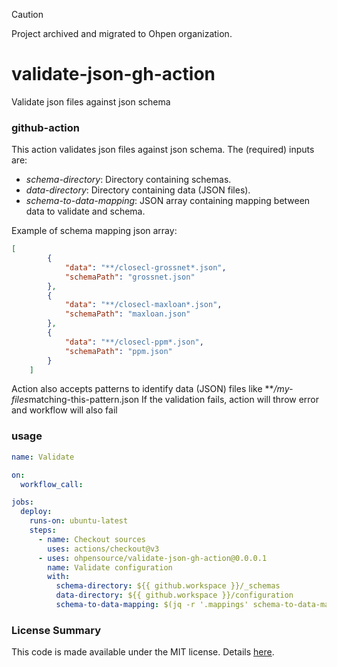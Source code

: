 > [!CAUTION]
> Project archived and migrated to Ohpen organization.

# validate-json-gh-action
Validate json files against json schema

### github-action

This action validates json files against json schema. The (required) inputs are:

- _schema-directory_: Directory containing schemas.
- _data-directory_: Directory containing data (JSON files).
- _schema-to-data-mapping_: JSON array containing mapping between data to validate and schema.

Example of schema mapping json array:
```json
[
		{
			"data": "**/closecl-grossnet*.json",
			"schemaPath": "grossnet.json"
		},
		{
			"data": "**/closecl-maxloan*.json",
			"schemaPath": "maxloan.json"
		},
		{
			"data": "**/closecl-ppm*.json",
			"schemaPath": "ppm.json"
		}
	]
```

Action also accepts patterns to identify data (JSON) files like ***/my-files*matching-this-pattern.json
If the validation fails, action will throw error and workflow will also fail

### usage

```yaml
name: Validate

on:
  workflow_call:

jobs:
  deploy:
    runs-on: ubuntu-latest
    steps:
      - name: Checkout sources
        uses: actions/checkout@v3
      - uses: ohpensource/validate-json-gh-action@0.0.0.1
        name: Validate configuration
        with:
          schema-directory: ${{ github.workspace }}/_schemas
          data-directory: ${{ github.workspace }}/configuration
          schema-to-data-mapping: $(jq -r '.mappings' schema-to-data-mapping.json)
```

### License Summary

This code is made available under the MIT license. Details [here](LICENSE).
